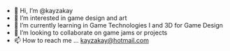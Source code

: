 - 👋 Hi, I’m @kayzakay
- 👀 I’m interested in game design and art
- 🌱 I’m currently learning in Game Technologies I and 3D for Game Design
- 💞️ I’m looking to collaborate on game jams or projects
- 📫 How to reach me ... kayzakay@hotmail.com

<!---
kayzakay/kayzakay is a ✨ special ✨ repository because its `README.md` (this file) appears on your GitHub profile.
You can click the Preview link to take a look at your changes.
--->
